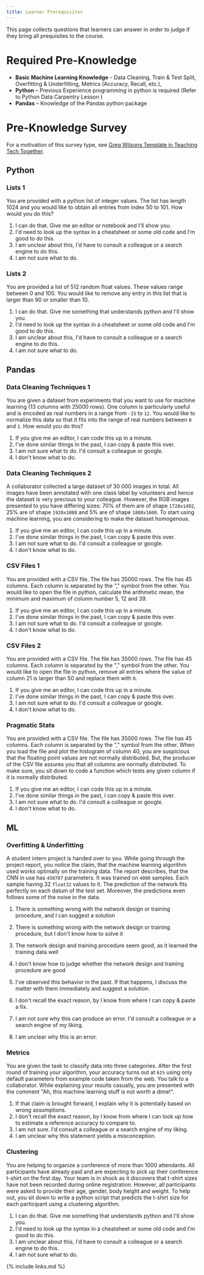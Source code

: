 ```yaml
---
title: Learner Prerequisites
---
```


This page collects questions that learners can answer in order to judge if they bring all prequisites to the course. 

# Required Pre-Knowledge

- **Basic Machine Learning Knowledge** – Data Cleaning, Train & Test Split, Overfitting & Underfitting, Metrics (Accuracy, Recall, etc.),
- **Python** – Previous Experience programming in python is required (Refer to Python Data Carpentry Lesson )
- **Pandas** – Knowledge of the Pandas python package

# Pre-Knowledge Survey

For a motivation of this survey type, see [Greg Wilsons Template in Teaching Tech Together](https://teachtogether.tech/en/index.html#s:checklists-preassess).

## Python

### Lists 1

You are provided with a python list of integer values. The list has length 1024 and you would like to obtain all entries from index 50 to 101. How would you do this? 

1. I can do that. Give me an editor or notebook and I'll show you.
2. I'd need to look up the syntax in a cheatsheet or some old code and I'm good to do this.
3. I am unclear about this, I'd have to consult a colleague or a search engine to do this.
4. I am not sure what to do.


### Lists 2

You are provided a list of 512 random float values. These values range between 0 and 100. You would like to remove any entry in this list that is larger than 90 or smaller than 10. 

1. I can do that. Give me something that understands python and I'll show you.
2. I'd need to look up the syntax in a cheatsheet or some old code and I'm good to do this.
3. I am unclear about this, I'd have to consult a colleague or a search engine to do this.
4. I am not sure what to do.


## Pandas

### Data Cleaning Techniques 1

You are given a dataset from experiments that you want to use for machine learning (13 columns with 25000 rows). One column is particularly useful and is encoded as real numbers in a range from `-15` to `12`. You would like to normalize this data so that it fits into the range of real numbers between `0` and `1`. How would you do this?

1. If you give me an editor, I can code this up in a minute.
2. I've done similar things in the past, I can copy & paste this over.
3. I am not sure what to do. I'd consult a colleague or google.
4. I don't know what to do.

### Data Cleaning Techniques 2

A collaborator collected a large dataset of 30 000 images in total. All images have been annotated with one class label by volunteers and hence the dataset is very precious to your colleague. However, the RGB images presented to you have differing sizes: 70% of them are of shape `1728x1492`, 25% are of shape `1920x1080` and 5% are of shape `1800x1600`. To start using machine learning, you are considering to make the dataset homogenous.

1. If you give me an editor, I can code this up in a minute.
2. I've done similar things in the past, I can copy & paste this over.
3. I am not sure what to do. I'd consult a colleague or google.
4. I don't know what to do.

### CSV Files 1

You are provided with a CSV file. The file has 35000 rows. The file has 45 columns. Each column is separated by the "," symbol from the other. You would like to open the file in python, calculate the arithmetic mean, the minimum and maximum of column number 5, 12 and 39.   

1. If you give me an editor, I can code this up in a minute.
2. I've done similar things in the past, I can copy & paste this over.
3. I am not sure what to do. I'd consult a colleague or google.
4. I don't know what to do.

### CSV Files 2

You are provided with a CSV file. The file has 35000 rows. The file has 45 columns. Each column is separated by the "," symbol from the other. You would like to open the file in python, remove all entries where the value of column 21 is larger than 50 and replace them with `0`.  

1. If you give me an editor, I can code this up in a minute.
2. I've done similar things in the past, I can copy & paste this over.
3. I am not sure what to do. I'd consult a colleague or google.
4. I don't know what to do.

### Pragmatic Stats 

You are provided with a CSV file. The file has 35000 rows. The file has 45 columns. Each column is separated by the "," symbol from the other. When you load the file and plot the histogram of column 40, you are suspicious that the floating point values are not normally distributed. But, the producer of the CSV file assures you that all columns are normally distributed. To make sure, you sit down to code a function which tests any given column if it is normally distributed. 

1. If you give me an editor, I can code this up in a minute.
2. I've done similar things in the past, I can copy & paste this over.
3. I am not sure what to do. I'd consult a colleague or google.
4. I don't know what to do.


## ML

### Overfitting & Underfitting

A student intern project is handed over to you. While going through the project report, you notice the claim, that the machine learning algorithm used works optimally on the training data. The report describes, that the CNN in use has `450707` parameters. It was trained on `4000` samples. Each sample having 32 `float32` values to it. The prediction of the network fits perfectly on each datum of the test set. Moreover, the predictions even follows some of the noise in the data. 

1. There is something wrong with the network design or training procedure, and I can suggest a solution
2. There is something wrong with the network design or training procedure, but I don't know how to solve it
3. The network design and training procedure seem good, as it learned the training data well
4. I don't know how to judge whether the network design and training procedure are good

1. I've observed this behavior in the past. If that happens, I discuss the matter with them immediately and suggest a solution.
2. I don't recall the exact reason, by I know from where I can copy & paste a fix.
3. I am not sure why this can produce an error. I'd consult a colleague or a search engine of my liking.
4. I am unclear why this is an error.

### Metrics

You are given the task to classify data into three categories. After the first round of training your algorithm, your accuracy turns out at `61%` using only default parameters from example code taken from the web. You talk to a collaborator. While explaining your results casually, you are presented with the comment "Ah, this machine learning stuff is not worth a dime!". 

1. If that claim is brought forward, I explain why it is potentially based on wrong assumptions.
2. I don't recall the exact reason, by I know from where I can look up how to estimate a reference accuracy to compare to.
3. I am not sure. I'd consult a colleague or a search engine of my liking.
4. I am unclear why this statement yields a misconception.

### Clustering

You are helping to organize a conference of more than 1000 attendants. All participants have already paid and are expecting to pick up their conference t-shirt on the first day. Your team is in shock as it discovers that t-shirt sizes have not been recorded during online registration. However, all participants were asked to provide their age, gender, body height and weight. To help out, you sit down to write a python script that predicts the t-shirt size for each participant using a clustering algorithm.

1. I can do that. Give me something that understands python and I'll show you.
2. I'd need to look up the syntax in a cheatsheet or some old code and I'm good to do this.
3. I am unclear about this, I'd have to consult a colleague or a search engine to do this.
4. I am not sure what to do.

{% include links.md %}
